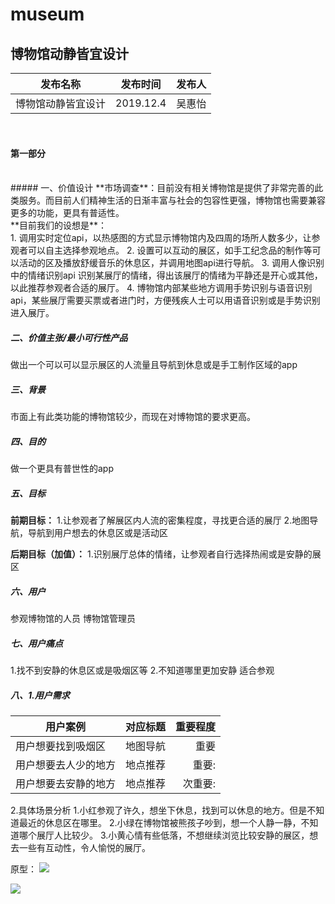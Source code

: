 # museum
## 博物馆动静皆宜设计

发布名称|发布时间|发布人
---|:--:|---:
博物馆动静皆宜设计|2019.12.4|吴惠怡
<br> 

#### 第一部分
<br> 
#####  一、价值设计 
**市场调查**：目前没有相关博物馆是提供了非常完善的此类服务。而目前人们精神生活的日渐丰富与社会的包容性更强，博物馆也需要兼容更多的功能，更具有普适性。
<br>
**目前我们的设想是**：<br>
1. 调用实时定位api，以热感图的方式显示博物馆内及四周的场所人数多少，让参观者可以自主选择参观地点。
2. 设置可以互动的展区，如手工纪念品的制作等可以活动的区及播放舒缓音乐的休息区，并调用地图api进行导航。
3. 调用人像识别中的情绪识别api 识别某展厅的情绪，得出该展厅的情绪为平静还是开心或其他，以此推荐参观者合适的展厅。
4. 博物馆内部某些地方调用手势识别与语音识别api，某些展厅需要买票或者进门时，方便残疾人士可以用语音识别或是手势识别进入展厅。

##### 二、价值主张/最小可行性产品
做出一个可以可以显示展区的人流量且导航到休息或是手工制作区域的app

##### 三、背景
市面上有此类功能的博物馆较少，而现在对博物馆的要求更高。

##### 四、目的
做一个更具有普世性的app
##### 五、目标
**前期目标：**
1.让参观者了解展区内人流的密集程度，寻找更合适的展厅
2.地图导航，导航到用户想去的休息区或是活动区

**后期目标（加值）：**
1.识别展厅总体的情绪，让参观者自行选择热闹或是安静的展区
##### 六、用户
参观博物馆的人员 博物馆管理员
##### 七、用户痛点
1.找不到安静的休息区或是吸烟区等
2.不知道哪里更加安静 适合参观
##### 八、1.用户需求
用户案例|对应标题|重要程度
---|:--:|---:
用户想要找到吸烟区|地图导航|重要
用户想要去人少的地方|地点推荐|重要:
用户想要去安静的地方|地点推荐|次重要:

2.具体场景分析
1.小红参观了许久，想坐下休息，找到可以休息的地方。但是不知道最近的休息区在哪里。
2.小绿在博物馆被熊孩子吵到，想一个人静一静，不知道哪个展厅人比较少。
3.小黄心情有些低落，不想继续浏览比较安静的展区，想去一些有互动性，令人愉悦的展厅。

原型：
![](https://upload-images.jianshu.io/upload_images/9540329-b4a64d9e07c26a97.png?imageMogr2/auto-orient/strip%7CimageView2/2/w/1240)

![](https://upload-images.jianshu.io/upload_images/9540329-e7b87eeef3c5f598.png?imageMogr2/auto-orient/strip%7CimageView2/2/w/1240)

